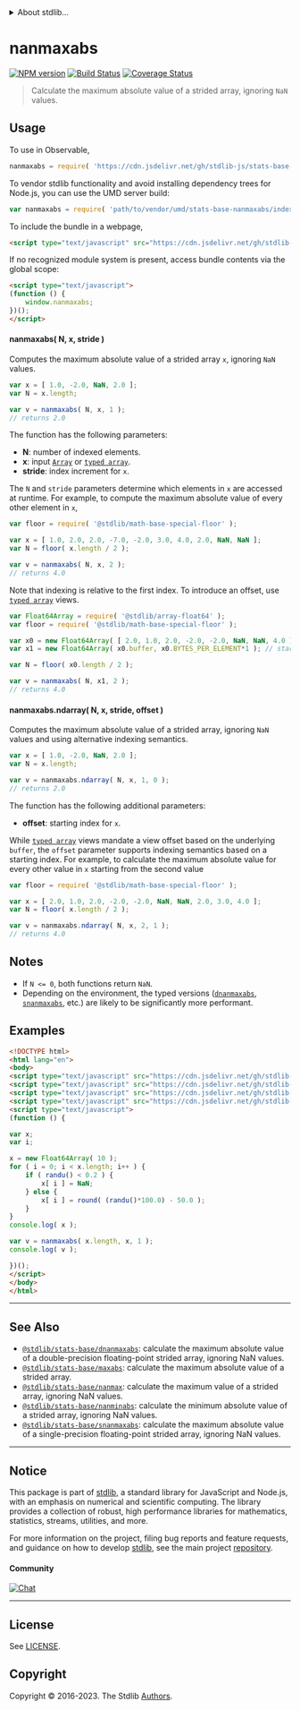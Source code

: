 <!--

@license Apache-2.0

Copyright (c) 2020 The Stdlib Authors.

Licensed under the Apache License, Version 2.0 (the "License");
you may not use this file except in compliance with the License.
You may obtain a copy of the License at

   http://www.apache.org/licenses/LICENSE-2.0

Unless required by applicable law or agreed to in writing, software
distributed under the License is distributed on an "AS IS" BASIS,
WITHOUT WARRANTIES OR CONDITIONS OF ANY KIND, either express or implied.
See the License for the specific language governing permissions and
limitations under the License.

-->


<details>
  <summary>
    About stdlib...
  </summary>
  <p>We believe in a future in which the web is a preferred environment for numerical computation. To help realize this future, we've built stdlib. stdlib is a standard library, with an emphasis on numerical and scientific computation, written in JavaScript (and C) for execution in browsers and in Node.js.</p>
  <p>The library is fully decomposable, being architected in such a way that you can swap out and mix and match APIs and functionality to cater to your exact preferences and use cases.</p>
  <p>When you use stdlib, you can be absolutely certain that you are using the most thorough, rigorous, well-written, studied, documented, tested, measured, and high-quality code out there.</p>
  <p>To join us in bringing numerical computing to the web, get started by checking us out on <a href="https://github.com/stdlib-js/stdlib">GitHub</a>, and please consider <a href="https://opencollective.com/stdlib">financially supporting stdlib</a>. We greatly appreciate your continued support!</p>
</details>

# nanmaxabs

[![NPM version][npm-image]][npm-url] [![Build Status][test-image]][test-url] [![Coverage Status][coverage-image]][coverage-url] <!-- [![dependencies][dependencies-image]][dependencies-url] -->

> Calculate the maximum absolute value of a strided array, ignoring `NaN` values.

<section class="intro">

</section>

<!-- /.intro -->



<section class="usage">

## Usage

To use in Observable,

```javascript
nanmaxabs = require( 'https://cdn.jsdelivr.net/gh/stdlib-js/stats-base-nanmaxabs@umd/browser.js' )
```

To vendor stdlib functionality and avoid installing dependency trees for Node.js, you can use the UMD server build:

```javascript
var nanmaxabs = require( 'path/to/vendor/umd/stats-base-nanmaxabs/index.js' )
```

To include the bundle in a webpage,

```html
<script type="text/javascript" src="https://cdn.jsdelivr.net/gh/stdlib-js/stats-base-nanmaxabs@umd/browser.js"></script>
```

If no recognized module system is present, access bundle contents via the global scope:

```html
<script type="text/javascript">
(function () {
    window.nanmaxabs;
})();
</script>
```

#### nanmaxabs( N, x, stride )

Computes the maximum absolute value of a strided array `x`, ignoring `NaN` values.

```javascript
var x = [ 1.0, -2.0, NaN, 2.0 ];
var N = x.length;

var v = nanmaxabs( N, x, 1 );
// returns 2.0
```

The function has the following parameters:

-   **N**: number of indexed elements.
-   **x**: input [`Array`][mdn-array] or [`typed array`][mdn-typed-array].
-   **stride**: index increment for `x`.

The `N` and `stride` parameters determine which elements in `x` are accessed at runtime. For example, to compute the maximum absolute value of every other element in `x`,

```javascript
var floor = require( '@stdlib/math-base-special-floor' );

var x = [ 1.0, 2.0, 2.0, -7.0, -2.0, 3.0, 4.0, 2.0, NaN, NaN ];
var N = floor( x.length / 2 );

var v = nanmaxabs( N, x, 2 );
// returns 4.0
```

Note that indexing is relative to the first index. To introduce an offset, use [`typed array`][mdn-typed-array] views.

<!-- eslint-disable stdlib/capitalized-comments -->

```javascript
var Float64Array = require( '@stdlib/array-float64' );
var floor = require( '@stdlib/math-base-special-floor' );

var x0 = new Float64Array( [ 2.0, 1.0, 2.0, -2.0, -2.0, NaN, NaN, 4.0 ] );
var x1 = new Float64Array( x0.buffer, x0.BYTES_PER_ELEMENT*1 ); // start at 2nd element

var N = floor( x0.length / 2 );

var v = nanmaxabs( N, x1, 2 );
// returns 4.0
```

#### nanmaxabs.ndarray( N, x, stride, offset )

Computes the maximum absolute value of a strided array, ignoring `NaN` values and using alternative indexing semantics.

```javascript
var x = [ 1.0, -2.0, NaN, 2.0 ];
var N = x.length;

var v = nanmaxabs.ndarray( N, x, 1, 0 );
// returns 2.0
```

The function has the following additional parameters:

-   **offset**: starting index for `x`.

While [`typed array`][mdn-typed-array] views mandate a view offset based on the underlying `buffer`, the `offset` parameter supports indexing semantics based on a starting index. For example, to calculate the maximum absolute value for every other value in `x` starting from the second value

```javascript
var floor = require( '@stdlib/math-base-special-floor' );

var x = [ 2.0, 1.0, 2.0, -2.0, -2.0, NaN, NaN, 2.0, 3.0, 4.0 ];
var N = floor( x.length / 2 );

var v = nanmaxabs.ndarray( N, x, 2, 1 );
// returns 4.0
```

</section>

<!-- /.usage -->

<section class="notes">

## Notes

-   If `N <= 0`, both functions return `NaN`.
-   Depending on the environment, the typed versions ([`dnanmaxabs`][@stdlib/stats/base/dnanmaxabs], [`snanmaxabs`][@stdlib/stats/base/snanmaxabs], etc.) are likely to be significantly more performant.

</section>

<!-- /.notes -->

<section class="examples">

## Examples

<!-- eslint no-undef: "error" -->

```html
<!DOCTYPE html>
<html lang="en">
<body>
<script type="text/javascript" src="https://cdn.jsdelivr.net/gh/stdlib-js/random-base-randu@umd/browser.js"></script>
<script type="text/javascript" src="https://cdn.jsdelivr.net/gh/stdlib-js/math-base-special-round@umd/browser.js"></script>
<script type="text/javascript" src="https://cdn.jsdelivr.net/gh/stdlib-js/array-float64@umd/browser.js"></script>
<script type="text/javascript" src="https://cdn.jsdelivr.net/gh/stdlib-js/stats-base-nanmaxabs@umd/browser.js"></script>
<script type="text/javascript">
(function () {

var x;
var i;

x = new Float64Array( 10 );
for ( i = 0; i < x.length; i++ ) {
    if ( randu() < 0.2 ) {
        x[ i ] = NaN;
    } else {
        x[ i ] = round( (randu()*100.0) - 50.0 );
    }
}
console.log( x );

var v = nanmaxabs( x.length, x, 1 );
console.log( v );

})();
</script>
</body>
</html>
```

</section>

<!-- /.examples -->

<!-- Section for related `stdlib` packages. Do not manually edit this section, as it is automatically populated. -->

<section class="related">

* * *

## See Also

-   <span class="package-name">[`@stdlib/stats-base/dnanmaxabs`][@stdlib/stats/base/dnanmaxabs]</span><span class="delimiter">: </span><span class="description">calculate the maximum absolute value of a double-precision floating-point strided array, ignoring NaN values.</span>
-   <span class="package-name">[`@stdlib/stats-base/maxabs`][@stdlib/stats/base/maxabs]</span><span class="delimiter">: </span><span class="description">calculate the maximum absolute value of a strided array.</span>
-   <span class="package-name">[`@stdlib/stats-base/nanmax`][@stdlib/stats/base/nanmax]</span><span class="delimiter">: </span><span class="description">calculate the maximum value of a strided array, ignoring NaN values.</span>
-   <span class="package-name">[`@stdlib/stats-base/nanminabs`][@stdlib/stats/base/nanminabs]</span><span class="delimiter">: </span><span class="description">calculate the minimum absolute value of a strided array, ignoring NaN values.</span>
-   <span class="package-name">[`@stdlib/stats-base/snanmaxabs`][@stdlib/stats/base/snanmaxabs]</span><span class="delimiter">: </span><span class="description">calculate the maximum absolute value of a single-precision floating-point strided array, ignoring NaN values.</span>

</section>

<!-- /.related -->

<!-- Section for all links. Make sure to keep an empty line after the `section` element and another before the `/section` close. -->


<section class="main-repo" >

* * *

## Notice

This package is part of [stdlib][stdlib], a standard library for JavaScript and Node.js, with an emphasis on numerical and scientific computing. The library provides a collection of robust, high performance libraries for mathematics, statistics, streams, utilities, and more.

For more information on the project, filing bug reports and feature requests, and guidance on how to develop [stdlib][stdlib], see the main project [repository][stdlib].

#### Community

[![Chat][chat-image]][chat-url]

---

## License

See [LICENSE][stdlib-license].


## Copyright

Copyright &copy; 2016-2023. The Stdlib [Authors][stdlib-authors].

</section>

<!-- /.stdlib -->

<!-- Section for all links. Make sure to keep an empty line after the `section` element and another before the `/section` close. -->

<section class="links">

[npm-image]: http://img.shields.io/npm/v/@stdlib/stats-base-nanmaxabs.svg
[npm-url]: https://npmjs.org/package/@stdlib/stats-base-nanmaxabs

[test-image]: https://github.com/stdlib-js/stats-base-nanmaxabs/actions/workflows/test.yml/badge.svg?branch=v0.1.0
[test-url]: https://github.com/stdlib-js/stats-base-nanmaxabs/actions/workflows/test.yml?query=branch:v0.1.0

[coverage-image]: https://img.shields.io/codecov/c/github/stdlib-js/stats-base-nanmaxabs/main.svg
[coverage-url]: https://codecov.io/github/stdlib-js/stats-base-nanmaxabs?branch=main

<!--

[dependencies-image]: https://img.shields.io/david/stdlib-js/stats-base-nanmaxabs.svg
[dependencies-url]: https://david-dm.org/stdlib-js/stats-base-nanmaxabs/main

-->

[chat-image]: https://img.shields.io/gitter/room/stdlib-js/stdlib.svg
[chat-url]: https://app.gitter.im/#/room/#stdlib-js_stdlib:gitter.im

[stdlib]: https://github.com/stdlib-js/stdlib

[stdlib-authors]: https://github.com/stdlib-js/stdlib/graphs/contributors

[umd]: https://github.com/umdjs/umd
[es-module]: https://developer.mozilla.org/en-US/docs/Web/JavaScript/Guide/Modules

[deno-url]: https://github.com/stdlib-js/stats-base-nanmaxabs/tree/deno
[umd-url]: https://github.com/stdlib-js/stats-base-nanmaxabs/tree/umd
[esm-url]: https://github.com/stdlib-js/stats-base-nanmaxabs/tree/esm
[branches-url]: https://github.com/stdlib-js/stats-base-nanmaxabs/blob/main/branches.md

[stdlib-license]: https://raw.githubusercontent.com/stdlib-js/stats-base-nanmaxabs/main/LICENSE

[mdn-array]: https://developer.mozilla.org/en-US/docs/Web/JavaScript/Reference/Global_Objects/Array

[mdn-typed-array]: https://developer.mozilla.org/en-US/docs/Web/JavaScript/Reference/Global_Objects/TypedArray

<!-- <related-links> -->

[@stdlib/stats/base/dnanmaxabs]: https://github.com/stdlib-js/stats-base-dnanmaxabs/tree/umd

[@stdlib/stats/base/maxabs]: https://github.com/stdlib-js/stats-base-maxabs/tree/umd

[@stdlib/stats/base/nanmax]: https://github.com/stdlib-js/stats-base-nanmax/tree/umd

[@stdlib/stats/base/nanminabs]: https://github.com/stdlib-js/stats-base-nanminabs/tree/umd

[@stdlib/stats/base/snanmaxabs]: https://github.com/stdlib-js/stats-base-snanmaxabs/tree/umd

<!-- </related-links> -->

</section>

<!-- /.links -->
